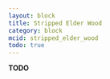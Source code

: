 ```yaml
---
layout: block
title: Stripped Elder Wood
category: block
mcid: stripped_elder_wood
todo: true
---
```



**TODO**
